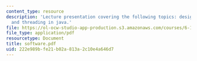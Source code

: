 ```yaml
---
content_type: resource
description: 'Lecture presentation covering the following topics: design principles,
  and threading in java.'
file: https://ol-ocw-studio-app-production.s3.amazonaws.com/courses/6-186-mobile-autonomous-systems-laboratory-january-iap-2005/222e989bfe21b02a813a2c10e4a646d7_software.pdf
file_type: application/pdf
resourcetype: Document
title: software.pdf
uid: 222e989b-fe21-b02a-813a-2c10e4a646d7
---
```

